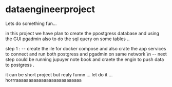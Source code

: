 # dataengineerproject

Lets do something fun...

 in this project we have plan to create the ppostgress database and using the GUI pgadmin also to do the sql query on some tables .. 


 step 1 : 
   -- create the ile for docker compose and also crate the app services to connect and run both postgress and pgadmin on same network \n
   -- next step could be running jupuyer note book and craete the engin to push data to postgress . 

   it can be short project but realy funnn ... let do it ... horrraaaaaaaaaaaaaaaaaaaaaaaaaa
   
